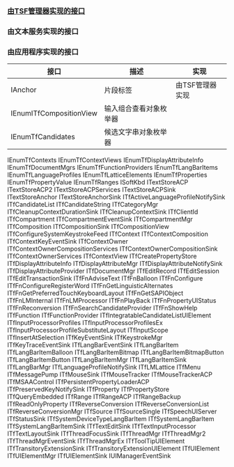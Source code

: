 ### [由TSF管理器实现的接口](Interfaces/TSFmanager.md)

### 由文本服务实现的接口

### 由应用程序实现的接口

接口|描述|实现
-|-|-
IAnchor|片段标签|由TSF管理器实现
IEnumITfCompositionView|输入组合查看对象枚举器|
IEnumTfCandidates|候选文字串对象枚举器|
IEnumTfContexts
IEnumTfContextViews
IEnumTfDisplayAttributeInfo
IEnumTfDocumentMgrs
IEnumTfFunctionProviders
IEnumTfLangBarItems
IEnumTfLanguageProfiles
IEnumTfLatticeElements
IEnumTfProperties
IEnumTfPropertyValue
IEnumTfRanges
ISoftKbd
ITextStoreACP
ITextStoreACP2
ITextStoreACPServices
ITextStoreACPSink
ITextStoreAnchor
ITextStoreAnchorSink
ITfActiveLanguageProfileNotifySink
ITfCandidateList
ITfCandidateString
ITfCategoryMgr
ITfCleanupContextDurationSink
ITfCleanupContextSink
ITfClientId
ITfCompartment
ITfCompartmentEventSink
ITfCompartmentMgr
ITfComposition
ITfCompositionSink
ITfCompositionView
ITfConfigureSystemKeystrokeFeed
ITfContext
ITfContextComposition
ITfContextKeyEventSink
ITfContextOwner
ITfContextOwnerCompositionServices
ITfContextOwnerCompositionSink
ITfContextOwnerServices
ITfContextView
ITfCreatePropertyStore
ITfDisplayAttributeInfo
ITfDisplayAttributeMgr
ITfDisplayAttributeNotifySink
ITfDisplayAttributeProvider
ITfDocumentMgr
ITfEditRecord
ITfEditSession
ITfEditTransactionSink
ITfFnAdviseText
ITfFnBalloon
ITfFnConfigure
ITfFnConfigureRegisterWord
ITfFnGetLinguisticAlternates
ITfFnGetPreferredTouchKeyboardLayout
ITfFnGetSAPIObject
ITfFnLMInternal
ITfFnLMProcessor
ITfFnPlayBack
ITfFnPropertyUIStatus
ITfFnReconversion
ITfFnSearchCandidateProvider
ITfFnShowHelp
ITfFunction
ITfFunctionProvider
ITfIntegratableCandidateListUIElement
ITfInputProcessorProfiles
ITfInputProcessorProfilesEx
ITfInputProcessorProfileSubstituteLayout
ITfInputScope
ITfInsertAtSelection
ITfKeyEventSink
ITfKeystrokeMgr
ITfKeyTraceEventSink
ITfLangBarEventSink
ITfLangBarItem
ITfLangBarItemBalloon
ITfLangBarItemBitmap
ITfLangBarItemBitmapButton
ITfLangBarItemButton
ITfLangBarItemMgr
ITfLangBarItemSink
ITfLangBarMgr
ITfLanguageProfileNotifySink
ITfLMLattice
ITfMenu
ITfMessagePump
ITfMouseSink
ITfMouseTracker
ITfMouseTrackerACP
ITfMSAAControl
ITfPersistentPropertyLoaderACP
ITfPreservedKeyNotifySink
ITfProperty
ITfPropertyStore
ITfQueryEmbedded
ITfRange
ITfRangeACP
ITfRangeBackup
ITfReadOnlyProperty
ITfReverseConversion
ITfReverseConversionList
ITfReverseConversionMgr
ITfSource
ITfSourceSingle
ITfSpeechUIServer
ITfStatusSink
ITfSystemDeviceTypeLangBarItem
ITfSystemLangBarItem
ITfSystemLangBarItemSink
ITfTextEditSink
ITfTextInputProcessor
ITfTextLayoutSink
ITfThreadFocusSink
ITfThreadMgr
ITfThreadMgr2
ITfThreadMgrEventSink
ITfThreadMgrEx
ITfToolTipUIElement
ITfTransitoryExtensionSink
ITfTransitoryExtensionUIElement
ITfUIElement
ITfUIElementMgr
ITfUIElementSink
IUIManagerEventSink